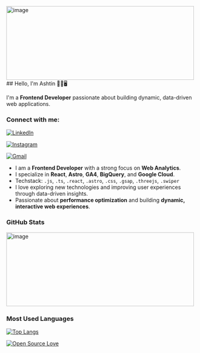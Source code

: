 <img width="495" height="195" alt="image" src="https://github.com/user-attachments/assets/767581a8-ef11-4c48-ad80-a4127d8d46b1" />## Hello, I'm Ashtin 👋🏻🖥️

I'm a **Frontend Developer** passionate about building dynamic, data-driven web applications.

### Connect with me:

[![LinkedIn](https://img.shields.io/badge/LinkedIn-0077B5?style=for-the-badge&logo=linkedin&logoColor=white)](https://www.linkedin.com/in/ashtin-sotelo-jump/) 

[![Instagram](https://img.shields.io/badge/Instagram-E4405F?style=for-the-badge&logo=instagram&logoColor=white)](https://www.instagram.com/ashh.sotelo/) 

[![Gmail](https://img.shields.io/badge/Gmail-D14836?style=for-the-badge&logo=gmail&logoColor=white)](mailto:ashtinsotelo@gmail.com) 

* I am a **Frontend Developer** with a strong focus on **Web Analytics**. 
* I specialize in **React**, **Astro**, **GA4**, **BigQuery**, and **Google Cloud**. 
* Techstack: `.js`, `.ts`, `.react`, `.astro`, `.css`, `.gsap`, `.threejs`, `.swiper`
* I love exploring new technologies and improving user experiences through data-driven insights. 
* Passionate about **performance optimization** and building **dynamic, interactive web experiences**.


### GitHub Stats

<img width="495" height="195" alt="image" src="https://github.com/user-attachments/assets/51b7c531-2241-4216-8ee8-6cad11eb906d" />

### Most Used Languages

[![Top Langs](https://github-readme-stats.vercel.app/api/top-langs/?username=Ashtin18&layout=compact&theme=dracula)](https://github.com/yourusername)

[![Open Source Love](https://badges.frapsoft.com/os/v1/open-source.svg?v=102)](https://github.com/ellerbrock/open-source-badge/)
